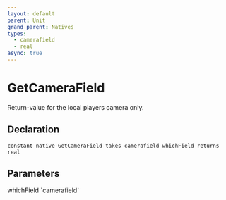 ```yaml
---
layout: default
parent: Unit
grand_parent: Natives
types:
  - camerafield
  - real
async: true
---
```


# GetCameraField
Return-value for the local players camera only.

## Declaration

```
constant native GetCameraField takes camerafield whichField returns real
```

## Parameters
<dl>
  <dt>whichField `camerafield`</dt>
  <dd></dd>
</dl>